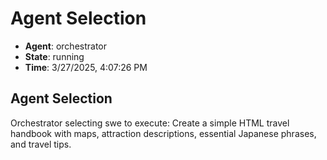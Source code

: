 # Agent Selection

- **Agent**: orchestrator
- **State**: running
- **Time**: 3/27/2025, 4:07:26 PM

## Agent Selection

Orchestrator selecting swe to execute: Create a simple HTML travel handbook with maps, attraction descriptions, essential Japanese phrases, and travel tips.

